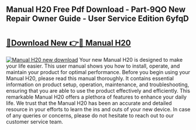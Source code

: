 ## Manual H20 Free Pdf Download - Part-9QO New Repair Owner Guide - User Service Edition 6yfqD

# <h2><a href="http://bc89240.oget.top/?id=Manual+H20">🔗Download New 👉🔴 Manual H20</a></h2>

[![Manual H20 new download](https://i.imgur.com/5g1atiW.png)](http://bc89240.oget.top/?id=Manual+H20)
Your new Manual H20 is designed to make your life easier. This user manual shows you how to install, operate, and maintain your product for optimal performance. Before you begin using your Manual H20, please read this manual thoroughly. It contains essential information on product setup, operation, maintenance, and troubleshooting, ensuring that you are able to use the product effectively and efficiently. This remarkable Manual H20 offers a plethora of features to enhance your daily life. We trust that the Manual H20 has been an accurate and detailed resource in your efforts to learn the ins and outs of your new device. In case of any queries or concerns, please do not hesitate to reach out to our customer service team.
